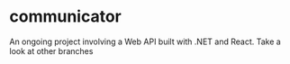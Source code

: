 # communicator

An ongoing project involving a Web API built with .NET and React.
Take a look at other branches

